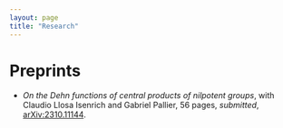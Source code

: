 ```yaml
---
layout: page
title: "Research"
---
```


# Preprints

* _On the Dehn functions of central products of nilpotent groups_, with Claudio Llosa Isenrich and Gabriel Pallier, 56 pages, _submitted_, [arXiv:2310.11144][CentralDehn].


[CentralDehn]: https://arxiv.org/abs/2310.11144
